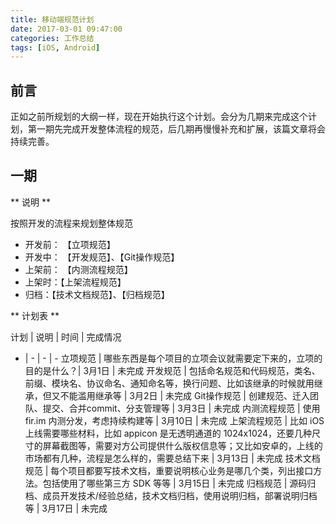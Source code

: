 ```yaml
---
title: 移动端规范计划
date: 2017-03-01 09:47:00
categories: 工作总结
tags: [iOS, Android]
---
```


## 前言
正如之前所规划的大纲一样，现在开始执行这个计划。会分为几期来完成这个计划，第一期先完成开发整体流程的规范，后几期再慢慢补充和扩展，该篇文章将会持续完善。

<!-- more -->

## 一期

** 说明 **

按照开发的流程来规划整体规范

- 开发前： 【立项规范】
- 开发中： 【开发规范】、【Git操作规范】
- 上架前： 【内测流程规范】
- 上架时：【上架流程规范】
- 归档：【技术文档规范】、【归档规范】

** 计划表 **

计划 | 说明 | 时间 | 完成情况
- | - | - | -
立项规范 | 哪些东西是每个项目的立项会议就需要定下来的，立项的目的是什么？| 3月1日 | 未完成
开发规范 | 包括命名规范和代码规范，类名、前缀、模块名、协议命名、通知命名等，换行问题、比如该继承的时候就用继承，但又不能滥用继承等 | 3月2日 | 未完成
Git操作规范 | 创建规范、迁入团队、提交、合并commit、分支管理等 | 3月3日 | 未完成
内测流程规范 | 使用 fir.im 内测分发，考虑持续构建等 | 3月10日 | 未完成
上架流程规范 | 比如 iOS 上线需要哪些材料，比如 appicon 是无透明通道的 1024x1024，还要几种尺寸的屏幕截图等，需要对方公司提供什么版权信息等；又比如安卓的，上线的市场都有几种，流程是怎么样的，需要总结下来 | 3月13日 | 未完成
技术文档规范 | 每个项目都要写技术文档，重要说明核心业务是哪几个类，列出接口方法。包括使用了哪些第三方 SDK 等等 | 3月15日 | 未完成
归档规范 | 源码归档、成员开发技术/经验总结，技术文档归档，使用说明归档，部署说明归档等 | 3月17日 | 未完成